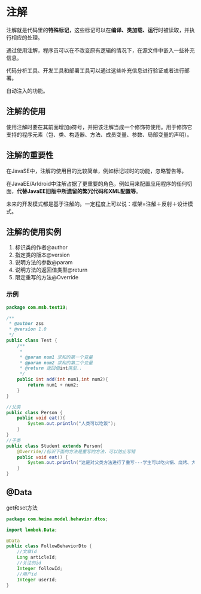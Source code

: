 # 注解

注解就是代码里的**特殊标记**，这些标记可以在**编译、类加载、运行**时被读取，并执行相应的处理。

通过使用注解，程序员可以在不改变原有逻辑的情况下，在源文件中嵌入一些补充信息。

代码分析工具、开发工具和部署工具可以通过这些补充信息进行验证或者进行部署。

自动注入的功能。

## 注解的使用

使用注解时要在其前面增加`@`符号，并把该注解当成一个修饰符使用。用于修饰它支持的程序元素（包、类、构造器、方法、成员变量、参数、局部变量的声明）。

## 注解的重要性

在JavaSE中，注解的使用目的比较简单，例如标记过时的功能，忽略警告等。

在JavaEE/Arldroid中注解占据了更重要的角色，例如用来配置应用程序的任何切面，**代替JavaEE旧版中所遗留的繁冗代码和XML配置等**。

未来的开发模式都是基于注解的。一定程度上可以说：框架=注解＋反射＋设计模式。

## 注解的使用实例

1. ﻿﻿标识类的作者@author
2. ﻿﻿指定类的版本@version
3. ﻿﻿说明方法的参数@param
4. ﻿﻿说明方法的返回值类型@return
5. ﻿﻿限定重写的方法@Override

### 示例

```java
package com.msb.test19;

/**
 * @author zss
 * @version 1.0
 */
public class Test {
    /**
     *
     * @param num1 求和的第一个变量
     * @param num2 求和的第二个变量
     * @return 返回值int类型..
     */
    public int add(int num1,int num2){
        return num1 + num2;
    }
}

//父类
public class Person {
    public void eat(){
        System.out.println("人类可以吃饭");
    }
}
//子类
public class Student extends Person{
    @Override//标识下面的方法是重写的方法，可以防止写错
    public void eat() {
        System.out.println("这是对父类方法进行了重写---学生可以吃火锅、烧烤、大排档...");
    }
}
```

## @Data

get和set方法

```java
package com.heima.model.behavior.dtos;

import lombok.Data;

@Data
public class FollowBehaviorDto {
    //文章id
    Long articleId;
    //关注的id
    Integer followId;
    //用户id
    Integer userId;
}
```
